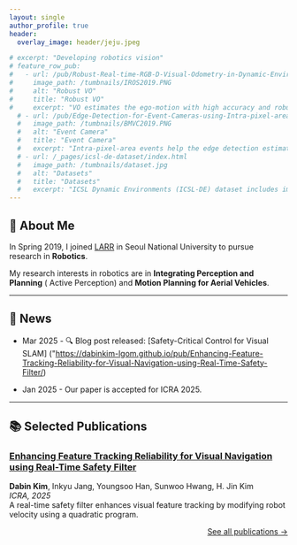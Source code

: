 ```yaml
---
layout: single
author_profile: true
header:
  overlay_image: header/jeju.jpeg

# excerpt: "Developing robotics vision"
# feature_row_pub:
#   - url: /pub/Robust-Real-time-RGB-D-Visual-Odometry-in-Dynamic-Environments-via-Rigid-Motion-Model/
#     image_path: /tumbnails/IROS2019.PNG
#     alt: "Robust VO"
#     title: "Robust VO"
#     excerpt: "VO estimates the ego-motion with high accuracy and robustly in dynamic environments."
  # - url: /pub/Edge-Detection-for-Event-Cameras-using-Intra-pixel-area-Events/
  #   image_path: /tumbnails/BMVC2019.PNG
  #   alt: "Event Camera"
  #   title: "Event Camera"
  #   excerpt: "Intra-pixel-area events help the edge detection estimate local plane fitted on time surface precisely."
  # - url: /_pages/icsl-de-dataset/index.html
  #   image_path: /tumbnails/dataset.jpg
  #   alt: "Datasets"
  #   title: "Datasets"
  #   excerpt: "ICSL Dynamic Environments (ICSL-DE) dataset includes image sequences collected in dynamic environments."
---
```


<!-- ABOUT ME -->
## 👋 About Me

In Spring 2019, I joined <a href="http://larr.snu.ac.kr/" target="_blank">LARR</a> in Seoul National University to pursue research in **Robotics**.

<!-- [comment]: <> (I am very grateful for the many friends, advisors and my family which support me on this journey.) -->
<!-- [comment]: <> (### developing artificial 3D perception) -->

My research interests in robotics are in **Integrating Perception and Planning** ( Active Perception) and **Motion Planning for Aerial Vehicles**.

---

<!-- NEWS -->
## 📰 News

- Mar 2025 - 🔍 Blog post released: [Safety-Critical Control for Visual SLAM] ("https://dabinkim-lgom.github.io/pub/Enhancing-Feature-Tracking-Reliability-for-Visual-Navigation-using-Real-Time-Safety-Filter/) 
<!-- <a href=" target="_blank">the current post</a> about our recent work on the **safety-critical control for visual SLAM**. -->
- Jan 2025 - Our paper is accepted for ICRA 2025. 

---
<!-- PUBLICATIONS -->
## 📚 Selected Publications

### [Enhancing Feature Tracking Reliability for Visual Navigation using Real-Time Safety Filter](https://arxiv.org/abs/2502.01092)  
**Dabin Kim**, Inkyu Jang, Youngsoo Han, Sunwoo Hwang, H. Jin Kim  
*ICRA, 2025*  
A real-time safety filter enhances visual feature tracking by modifying robot velocity using a quadratic program.  

<!-- Optionally add a button -->
<p style="text-align: right;">
  <a href="https://dabinkim-lgom.github.io/_pages/pub/index.html" class="button">See all publications →</a>
</p>
<!-- {% include feature_row id="feature_row_pub" caption="Featured Publications" %} -->

<!-- [1]: {{ base_path }}/pub/Robust-Real-time-RGB-D-Visual-Odometry-in-Dynamic-Environments-via-Rigid-Motion-Model/ "Robust Visual Odometry via Rigid Motion Model" -->
<!-- [1]: {{ base_path }}/pub/Robust-Real-time-RGB-D-Visual-Odometry-in-Dynamic-Environments-via-Rigid-Motion-Model/ "Robust Visual Odometry via Rigid Motion Model" -->
<!-- [2]: {{ base_path }}/pub/Realtime-Rigid-Motion-Segmentation-using-Grid-based-Optical-Flow/ "Rigid Motion Segmentation" -->
<!-- [3]: {{ base_path }}/pub/Edge-Detection-for-Event-Cameras-using-Intra-pixel-area-Events/ "Edge Detection for Event Cameras" -->
<!-- [4]: {{ base_path }}/pub/Exposure-Correction-and-Image-Blending-for-Planar-Panorama-Stitching/ "Panorama Stitching" -->

